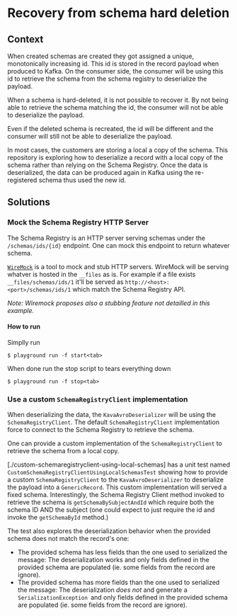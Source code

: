 # Recovery from schema hard deletion

## Context

When created schemas are created they got assigned a unique, monotonically increasing id.
This id is stored in the record payload when produced to Kafka.
On the consumer side, the consumer will be using this id to retrieve the schema from the schema registry to deserialize the payload.

When a schema is hard-deleted, it is not possible to recover it.
By not being able to retrieve the schema matching the id, the consumer will not be able to deserialize the payload.

Even if the deleted schema is recreated, the id will be different and the consumer will still not be able to deserialize the payload.

In most cases, the customers are storing a local a copy of the schema.
This repository is exploring how to deserialize a record with a local copy of the schema rather than relying on the Schema Registry.
Once the data is deserialized, the data can be produced again in Kafka using the re-registered schema thus used the new id.

## Solutions

### Mock the Schema Registry HTTP Server

The Schema Registry is an HTTP server serving schemas under the `/schemas/ids/{id}` endpoint.
One can mock this endpoint to return whatever schema.

[`WireMock`](https://wiremock.org/) is a tool to mock and stub HTTP servers.
WireMock will be serving whatver is hosted in the `__files` as is.
For example if a file exists `__files/schemas/ids/1` it'll be served as `http://<host>:<port>/schemas/ids/1` which match the Schema Registry API.

_Note: Wiremock proposes also a stubbing feature not detailled in this example._

#### How to run

Simplly run
```
$ playground run -f start<tab>
```
When done run the stop script to tears everything down
```
$ playground run -f stop<tab>
```

### Use a custom `SchemaRegistryClient` implementation

When deserializing the data, the `KavaAvroDeserializer` will be using the `SchemaRegistryClient`.
The default `SchemaRegistryClient` implementation force to connect to the Schema Registry to retrieve the schema.

One can provide a custom implementation of the `SchemaRegistryClient` to retrieve the schema from a local copy.

[./custom-schemaregistryclient-using-local-schemas] has a unit test named `CustomSchemaRegistryClientUsingLocalSchemasTest` showing how to provide a custom `SchemaRegistryClient` to the `KavaAvroDeserializer` to deserialize the payload into a `GenericRecord`. This custom implementation will served a fixed schema. Interestingly, the Schema Registry Client method invoked to retrieve the schema is `getSchemaBySubjectAndId` which require both the schema ID AND the subject (one could expect to just require the id and invoke the `getSchemaById` method.)


The test also explores the deserialization behavior when the provided schema does not match the record's one:
* The provided schema has less fields than the one used to serialized the message: The deserialization works and only fields defined in the provided schema are populated (ie. some fields from the record are ignore).
* The provided schema has more fields than the one used to serialized the message: The deserialization *does not* and generate a `SerializationException `and only fields defined in the provided schema are populated (ie. some fields from the record are ignore).
